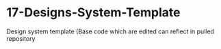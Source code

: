 # 17-Designs-System-Template
Design system template (Base code which are edited can reflect in pulled repository

